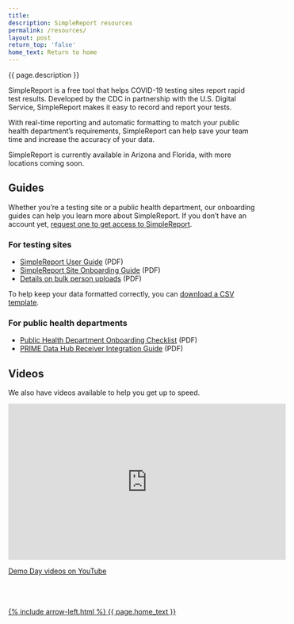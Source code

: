 ```yaml
---
title:
description: SimpleReport resources
permalink: /resources/
layout: post
return_top: 'false'
home_text: Return to home
---
```


<section class="usa-section-list usa-section padding-bottom-0">
  <div class="grid-row section-title padding-left-0">
    <div class="section-title-line taller-section-title-line"></div>
    <div class="huge-header">{{ page.description }}</div>
  </div>
</section>

SimpleReport is a free tool that helps COVID-19 testing sites report rapid test results. Developed by the CDC in partnership with the U.S. Digital Service, SimpleReport makes it easy to record and report your tests.

With real-time reporting and automatic formatting to match your public health department’s requirements, SimpleReport can help save your team time and increase the accuracy of your data.

SimpleReport is currently available in Arizona and Florida, with more locations coming soon.

## Guides
Whether you’re a testing site or a public health department, our onboarding guides can help you learn more about SimpleReport. If you don’t have an account yet, [request one to get access to SimpleReport](https://airtable.com/shrGp8X54SqpeqNod).

### For testing sites
- [SimpleReport User Guide](/assets/resources/SimpleReport_User_Guide.pdf) (PDF)
- [SimpleReport Site Onboarding Guide](/assets/resources/Site_Onboarding_Guide.pdf) (PDF)
- [Details on bulk person uploads](#0) (PDF)

To help keep your data formatted correctly, you can [download a CSV template](/assets/resources/test-upload.csv).

### For public health departments
- [Public Health Department Onboarding Checklist](/assets/resources/Public_Health_Department_Onboarding_Checklist.pdf) (PDF)
- [PRIME Data Hub Receiver Integration Guide](/assets/resources/Data_Hub_Onboarding_Guide.docx) (PDF)

## Videos
We also have videos available to help you get up to speed.

<iframe width="560" height="315" src="https://www.youtube.com/embed/3YsfDprX2aw" frameborder="0" allow="accelerometer; autoplay; clipboard-write; encrypted-media; gyroscope; picture-in-picture" allowfullscreen></iframe>

[Demo Day videos on YouTube](https://youtube.com/playlist?list=PL3U3nqqPGhaZbRpj1r7dE1W2tIzcjthbh)

<br>
<br>
<br>
<a class='grid-col-6 home-link margin-top-40' href="{% link pages/home.md %}">
    {% include arrow-left.html %}
    {{ page.home_text }}
</a>
